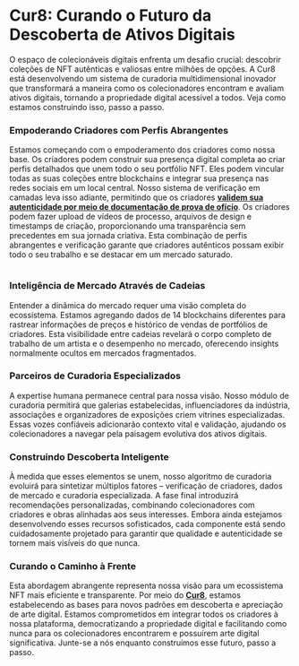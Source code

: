 # Cur8: Curando o Futuro da Descoberta de Ativos Digitais

O espaço de colecionáveis digitais enfrenta um desafio crucial: descobrir coleções de NFT autênticas e valiosas entre milhões de opções. A Cur8 está desenvolvendo um sistema de curadoria multidimensional inovador que transformará a maneira como os colecionadores encontram e avaliam ativos digitais, tornando a propriedade digital acessível a todos. Veja como estamos construindo isso, passo a passo.

### Empoderando Criadores com Perfis Abrangentes <a href="#ember55" id="ember55"></a>

Estamos começando com o empoderamento dos criadores como nossa base. Os criadores podem construir sua presença digital completa ao criar perfis detalhados que unem todo o seu portfólio NFT. Eles podem vincular todas as suas coleções entre blockchains e integrar sua presença nas redes sociais em um local central. Nosso sistema de verificação em camadas leva isso adiante, permitindo que os criadores [**validem sua autenticidade por meio de documentação de prova de ofício**](proof-of-craft-differentiating-art-in-the-age-of-ai.md). Os criadores podem fazer upload de vídeos de processo, arquivos de design e timestamps de criação, proporcionando uma transparência sem precedentes em sua jornada criativa. Esta combinação de perfis abrangentes e verificação garante que criadores autênticos possam exibir todo o seu trabalho e se destacar em um mercado saturado.

<figure><img src="../../.gitbook/assets/Screenshot 2024-12-12 at 12.58.58.png" alt=""><figcaption></figcaption></figure>

### Inteligência de Mercado Através de Cadeias <a href="#ember57" id="ember57"></a>

Entender a dinâmica do mercado requer uma visão completa do ecossistema. Estamos agregando dados de 14 blockchains diferentes para rastrear informações de preços e histórico de vendas de portfólios de criadores. Esta visibilidade entre cadeias revelará o corpo completo de trabalho de um artista e o desempenho no mercado, oferecendo insights normalmente ocultos em mercados fragmentados.

### Parceiros de Curadoria Especializados <a href="#ember59" id="ember59"></a>

A expertise humana permanece central para nossa visão. Nosso módulo de curadoria permitirá que galerias estabelecidas, influenciadores da indústria, associações e organizadores de exposições criem vitrines especializadas. Essas vozes confiáveis adicionarão contexto vital e validação, ajudando os colecionadores a navegar pela paisagem evolutiva dos ativos digitais.

### Construindo Descoberta Inteligente <a href="#ember61" id="ember61"></a>

À medida que esses elementos se unem, nosso algoritmo de curadoria evoluirá para sintetizar múltiplos fatores – verificação de criadores, dados de mercado e curadoria especializada. A fase final introduzirá recomendações personalizadas, combinando colecionadores com criadores e obras alinhadas aos seus interesses. Embora ainda estejamos desenvolvendo esses recursos sofisticados, cada componente está sendo cuidadosamente projetado para garantir que qualidade e autenticidade se tornem mais visíveis do que nunca.

### Curando o Caminho à Frente <a href="#ember63" id="ember63"></a>

Esta abordagem abrangente representa nossa visão para um ecossistema NFT mais eficiente e transparente. Por meio do [**Cur8**](https://app.cur8.io/home), estamos estabelecendo as bases para novos padrões em descoberta e apreciação de arte digital. Estamos comprometidos em integrar todos os criadores à nossa plataforma, democratizando a propriedade digital e facilitando como nunca para os colecionadores encontrarem e possuírem arte digital significativa. Junte-se a nós enquanto construímos esse futuro, passo a passo.